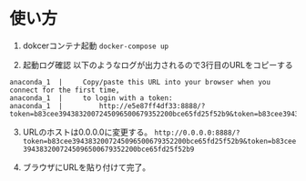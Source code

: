 # 使い方

1. dokcerコンテナ起動
``` docker-compose up ```

2. 起動ログ確認
以下のようなログが出力されるので3行目のURLをコピーする
```
anaconda_1  |     Copy/paste this URL into your browser when you connect for the first time,
anaconda_1  |     to login with a token:
anaconda_1  |         http://e5e87ff4df33:8888/?token=b83cee3943832007245096500679352200bce65fd25f52b9&token=b83cee3943832007245096500679352200bce65fd25f52b9
```

3. URLのホストは0.0.0.0に変更する。
`http://0.0.0.0:8888/?token=b83cee3943832007245096500679352200bce65fd25f52b9&token=b83cee3943832007245096500679352200bce65fd25f52b9`

4. ブラウザにURLを貼り付けて完了。